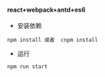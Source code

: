 #### react+webpack+antd+es6
- 安装依赖

```
npm install 或者  cnpm install
```
- 运行

```
npm run start
```
